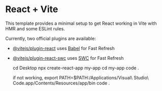 # React + Vite

This template provides a minimal setup to get React working in Vite with HMR and some ESLint rules.

Currently, two official plugins are available:

- [@vitejs/plugin-react](https://github.com/vitejs/vite-plugin-react/blob/main/packages/plugin-react/README.md) uses [Babel](https://babeljs.io/) for Fast Refresh
- [@vitejs/plugin-react-swc](https://github.com/vitejs/vite-plugin-react-swc) uses [SWC](https://swc.rs/) for Fast Refresh

  cd Desktop
  npx create-react-app my-app
  cd my-app
  code . 
  
  if not working, 
  export PATH=$PATH:/Applications/Visual\ Studio\ Code.app/Contents/Resources/app/bin
  code .

  
  
